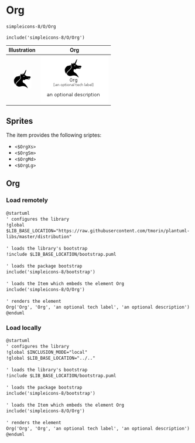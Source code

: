 # Org


```text
simpleicons-8/O/Org
```

```text
include('simpleicons-8/O/Org')
```



| Illustration | Org |
| :---: | :---: |
| ![illustration for Illustration](../../simpleicons-8/O/Org.png) | ![illustration for Org](../../simpleicons-8/O/Org.Local.png) |



## Sprites
The item provides the following sriptes:

- `<$OrgXs>`
- `<$OrgSm>`
- `<$OrgMd>`
- `<$OrgLg>`





## Org

### Load remotely
```plantuml
@startuml
' configures the library
!global $LIB_BASE_LOCATION="https://raw.githubusercontent.com/tmorin/plantuml-libs/master/distribution"

' loads the library's bootstrap
!include $LIB_BASE_LOCATION/bootstrap.puml

' loads the package bootstrap
include('simpleicons-8/bootstrap')

' loads the Item which embeds the element Org
include('simpleicons-8/O/Org')

' renders the element
Org('Org', 'Org', 'an optional tech label', 'an optional description')
@enduml
```

### Load locally
```plantuml
@startuml
' configures the library
!global $INCLUSION_MODE="local"
!global $LIB_BASE_LOCATION="../.."

' loads the library's bootstrap
!include $LIB_BASE_LOCATION/bootstrap.puml

' loads the package bootstrap
include('simpleicons-8/bootstrap')

' loads the Item which embeds the element Org
include('simpleicons-8/O/Org')

' renders the element
Org('Org', 'Org', 'an optional tech label', 'an optional description')
@enduml
```

